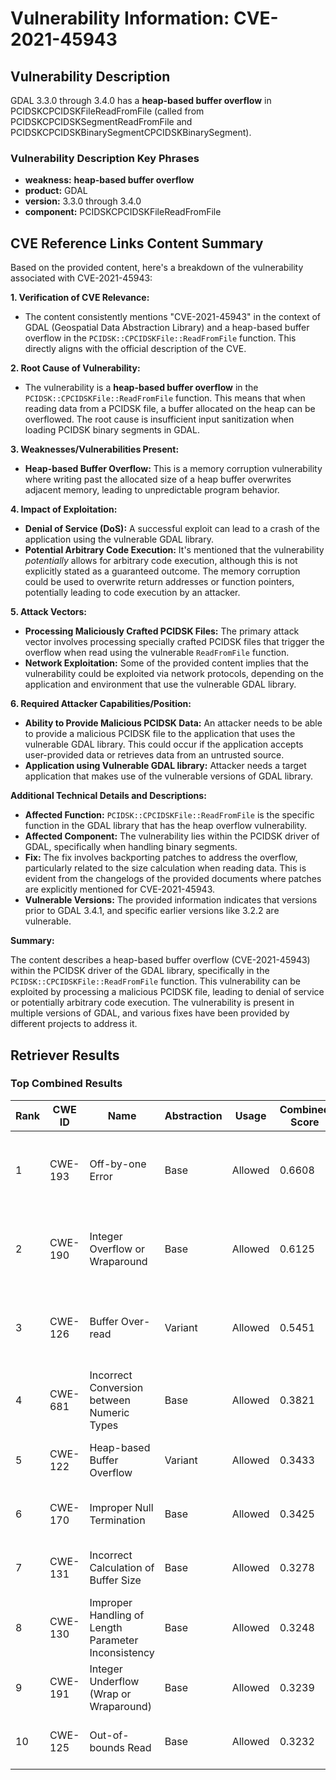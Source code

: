 # Vulnerability Information: CVE-2021-45943

## Vulnerability Description
GDAL 3.3.0 through 3.4.0 has a **heap-based buffer overflow** in PCIDSKCPCIDSKFileReadFromFile (called from PCIDSKCPCIDSKSegmentReadFromFile and PCIDSKCPCIDSKBinarySegmentCPCIDSKBinarySegment).

### Vulnerability Description Key Phrases
- **weakness:** **heap-based buffer overflow**
- **product:** GDAL
- **version:** 3.3.0 through 3.4.0
- **component:** PCIDSKCPCIDSKFileReadFromFile

## CVE Reference Links Content Summary
Based on the provided content, here's a breakdown of the vulnerability associated with CVE-2021-45943:

**1. Verification of CVE Relevance:**

*   The content consistently mentions "CVE-2021-45943" in the context of GDAL (Geospatial Data Abstraction Library) and a heap-based buffer overflow in the `PCIDSK::CPCIDSKFile::ReadFromFile` function. This directly aligns with the official description of the CVE.

**2. Root Cause of Vulnerability:**

*   The vulnerability is a **heap-based buffer overflow** in the `PCIDSK::CPCIDSKFile::ReadFromFile` function. This means that when reading data from a PCIDSK file, a buffer allocated on the heap can be overflowed. The root cause is insufficient input sanitization when loading PCIDSK binary segments in GDAL.

**3. Weaknesses/Vulnerabilities Present:**

*   **Heap-based Buffer Overflow:** This is a memory corruption vulnerability where writing past the allocated size of a heap buffer overwrites adjacent memory, leading to unpredictable program behavior.

**4. Impact of Exploitation:**

*   **Denial of Service (DoS):** A successful exploit can lead to a crash of the application using the vulnerable GDAL library.
*   **Potential Arbitrary Code Execution:** It's mentioned that the vulnerability *potentially* allows for arbitrary code execution, although this is not explicitly stated as a guaranteed outcome. The memory corruption could be used to overwrite return addresses or function pointers, potentially leading to code execution by an attacker.

**5. Attack Vectors:**

*   **Processing Maliciously Crafted PCIDSK Files:** The primary attack vector involves processing specially crafted PCIDSK files that trigger the overflow when read using the vulnerable `ReadFromFile` function.
*   **Network Exploitation:** Some of the provided content implies that the vulnerability could be exploited via network protocols, depending on the application and environment that use the vulnerable GDAL library.

**6. Required Attacker Capabilities/Position:**

*   **Ability to Provide Malicious PCIDSK Data:** An attacker needs to be able to provide a malicious PCIDSK file to the application that uses the vulnerable GDAL library. This could occur if the application accepts user-provided data or retrieves data from an untrusted source.
*   **Application using Vulnerable GDAL library:** Attacker needs a target application that makes use of the vulnerable versions of GDAL library.

**Additional Technical Details and Descriptions:**

*   **Affected Function:** `PCIDSK::CPCIDSKFile::ReadFromFile` is the specific function in the GDAL library that has the heap overflow vulnerability.
*   **Affected Component:** The vulnerability lies within the PCIDSK driver of GDAL, specifically when handling binary segments.
*   **Fix:** The fix involves backporting patches to address the overflow, particularly related to the size calculation when reading data. This is evident from the changelogs of the provided documents where patches are explicitly mentioned for CVE-2021-45943.
*   **Vulnerable Versions:** The provided information indicates that versions prior to GDAL 3.4.1, and specific earlier versions like 3.2.2 are vulnerable.

**Summary:**

The content describes a heap-based buffer overflow (CVE-2021-45943) within the PCIDSK driver of the GDAL library, specifically in the `PCIDSK::CPCIDSKFile::ReadFromFile` function. This vulnerability can be exploited by processing a malicious PCIDSK file, leading to denial of service or potentially arbitrary code execution. The vulnerability is present in multiple versions of GDAL, and various fixes have been provided by different projects to address it.

## Retriever Results

### Top Combined Results

| Rank | CWE ID | Name | Abstraction | Usage | Combined Score | Retrievers | Individual Scores |
|------|--------|------|-------------|-------|---------------|------------|-------------------|
| 1 | CWE-193 | Off-by-one Error | Base | Allowed | 0.6608 | dense, sparse, graph | dense: 0.531, sparse: 0.118, graph: 0.916 |
| 2 | CWE-190 | Integer Overflow or Wraparound | Base | Allowed | 0.6125 | dense, sparse, graph | dense: 0.537, sparse: 0.127, graph: 0.757 |
| 3 | CWE-126 | Buffer Over-read | Variant | Allowed | 0.5451 | dense, sparse, graph | dense: 0.575, sparse: 0.124, graph: 0.648 |
| 4 | CWE-681 | Incorrect Conversion between Numeric Types | Base | Allowed | 0.3821 | sparse, graph | sparse: 0.120, graph: 0.876 |
| 5 | CWE-122 | Heap-based Buffer Overflow | Variant | Allowed | 0.3433 | dense, sparse | dense: 0.579, sparse: 0.144 |
| 6 | CWE-170 | Improper Null Termination | Base | Allowed | 0.3425 | sparse, graph | sparse: 0.106, graph: 0.789 |
| 7 | CWE-131 | Incorrect Calculation of Buffer Size | Base | Allowed | 0.3278 | dense, sparse | dense: 0.531, sparse: 0.108 |
| 8 | CWE-130 | Improper Handling of Length Parameter Inconsistency | Base | Allowed | 0.3248 | dense, sparse | dense: 0.523, sparse: 0.110 |
| 9 | CWE-191 | Integer Underflow (Wrap or Wraparound) | Base | Allowed | 0.3239 | dense, sparse | dense: 0.527, sparse: 0.105 |
| 10 | CWE-125 | Out-of-bounds Read | Base | Allowed | 0.3232 | dense, sparse | dense: 0.522, sparse: 0.108 |

